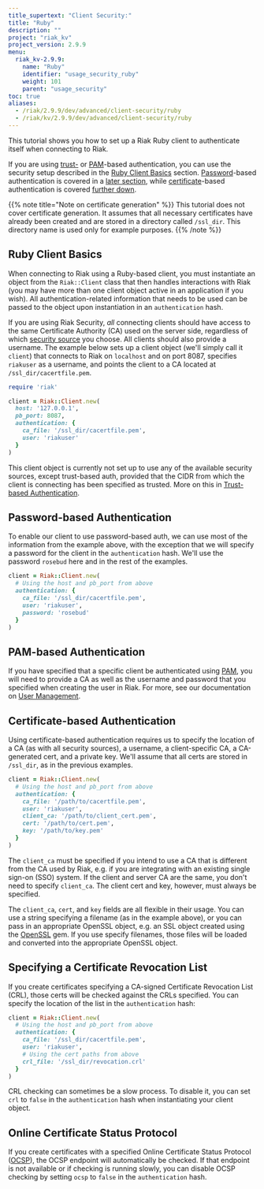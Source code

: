 ```yaml
---
title_supertext: "Client Security:"
title: "Ruby"
description: ""
project: "riak_kv"
project_version: 2.9.9
menu:
  riak_kv-2.9.9:
    name: "Ruby"
    identifier: "usage_security_ruby"
    weight: 101
    parent: "usage_security"
toc: true
aliases:
  - /riak/2.9.9/dev/advanced/client-security/ruby
  - /riak/kv/2.9.9/dev/advanced/client-security/ruby
---
```


This tutorial shows you how to set up a Riak Ruby client to authenticate
itself when connecting to Riak.

If you are using [trust-]({{<baseurl>}}riak/kv/2.9.9/using/security/managing-sources/) or [PAM]({{<baseurl>}}riak/kv/2.9.9/using/security/managing-sources/#pam-based-authentication)-based authentication, you
can use the security setup described in the [Ruby Client Basics](#ruby-client-basics) section.
[Password]({{<baseurl>}}riak/kv/2.9.9/using/security/managing-sources/#password-based-authentication)-based authentication is covered
in a [later section](#password-based-authentication), while [certificate]({{<baseurl>}}riak/kv/2.9.9/using/security/managing-sources/#certificate-based-authentication)-based authentication
is covered [further down](#certificate-based-authentication).

{{% note title="Note on certificate generation" %}}
This tutorial does not cover certificate generation. It assumes that all
necessary certificates have already been created and are stored in a directory
called `/ssl_dir`. This directory name is used only for example purposes.
{{% /note %}}

## Ruby Client Basics

When connecting to Riak using a Ruby-based client, you must instantiate
an object from the `Riak::Client` class that then handles interactions
with Riak (you may have more than one client object active in an
application if you wish). All authentication-related information that
needs to be used can be passed to the object upon instantiation in an
`authentication` hash.

If you are using Riak Security, _all_ connecting clients should have
access to the same Certificate Authority (CA) used on the server side,
regardless of which [security source]({{<baseurl>}}riak/kv/2.9.9/using/security/managing-sources/) you choose. All clients should also provide a username. The example below sets up a client object (we'll simply call it `client`) that connects
to Riak on `localhost` and on port 8087, specifies `riakuser` as a
username, and points the client to a CA located at
`/ssl_dir/cacertfile.pem`.

```ruby
require 'riak'

client = Riak::Client.new(
  host: '127.0.0.1',
  pb_port: 8087,
  authentication: {
    ca_file: '/ssl_dir/cacertfile.pem',
    user: 'riakuser'
  }
)
```

This client object is currently not set up to use any of the available
security sources, except trust-based auth, provided that the CIDR from
which the client is connecting has been specified as trusted. More on
this in [Trust-based Authentication]({{<baseurl>}}riak/kv/2.9.9/using/security/managing-sources/#trust-based-authentication).

## Password-based Authentication

To enable our client to use password-based auth, we can use most of the
information from the example above, with the exception that we will
specify a password for the client in the `authentication` hash. We'll
use the password `rosebud` here and in the rest of the examples.

```ruby
client = Riak::Client.new(
  # Using the host and pb_port from above
  authentication: {
    ca_file: '/ssl_dir/cacertfile.pem',
    user: 'riakuser',
    password: 'rosebud'
  }
)
```

## PAM-based Authentication

If you have specified that a specific client be authenticated using
[PAM]({{<baseurl>}}riak/kv/2.9.9/using/security/managing-sources/#pam-based-authentication), you will
need to provide a CA as well as the username and password that you
specified when creating the user in Riak. For more, see our
documentation on [User Management]({{<baseurl>}}riak/kv/2.9.9/using/security/basics#user-management).


## Certificate-based Authentication

Using certificate-based authentication requires us to specify the
location of a CA (as with all security sources), a username, a
client-specific CA, a CA-generated cert, and a private key. We'll assume
that all certs are stored in `/ssl_dir`, as in the previous examples.

```ruby
client = Riak::Client.new(
  # Using the host and pb_port from above
  authentication: {
    ca_file: '/path/to/cacertfile.pem',
    user: 'riakuser',
    client_ca: '/path/to/client_cert.pem',
    cert: '/path/to/cert.pem',
    key: '/path/to/key.pem'
  }
)
```

The `client_ca` must be specified if you intend to use a CA that is
different from the CA used by Riak, e.g. if you are integrating with
an existing single sign-on (SSO) system. If the client and server CA are
the same, you don't need to specify `client_ca`. The client cert and
key, however, must always be specified.

The `client_ca`, `cert`, and `key` fields are all flexible in their
usage. You can use a string specifying a filename (as in the example
above), or you can pass in an appropriate OpenSSL object, e.g. an SSL
object created using the
[OpenSSL](http://ruby-doc.org/stdlib-2.0/libdoc/openssl/rdoc/OpenSSL.html)
gem. If you use specify filenames, those files will be loaded and
converted into the appropriate OpenSSL object.

## Specifying a Certificate Revocation List

If you create certificates specifying a CA-signed Certificate Revocation
List (CRL), those certs will be checked against the CRLs specified. You
can specify the location of the list in the `authentication` hash:

```ruby
client = Riak::Client.new(
  # Using the host and pb_port from above
  authentication: {
    ca_file: '/ssl_dir/cacertfile.pem',
    user: 'riakuser',
    # Using the cert paths from above
    crl_file: '/ssl_dir/revocation.crl'
  }
)
```

CRL checking can sometimes be a slow process. To disable it, you can set
`crl` to `false` in the `authentication` hash when instantiating your
client object.

## Online Certificate Status Protocol

If you create certificates with a specified Online Certificate Status
Protocol
([OCSP](http://en.wikipedia.org/wiki/Online_Certificate_Status_Protocol)),
the OCSP endpoint will automatically be checked. If that endpoint is not
available or if checking is running slowly, you can disable OCSP
checking by setting `ocsp` to `false` in the `authentication` hash.




